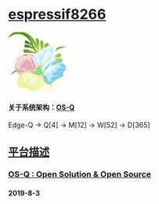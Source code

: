 ﻿# [espressif8266](https://github.com/OS-Q/espressif8266)
[![sites](OS-Q/OS-Q.png)](http://www.OS-Q.com)

#### 关于系统架构：[OS-Q](https://github.com/OS-Q/OS-Q)

Edge-Q -> Q[4] -> M[12] -> W[52] -> D[365]

## [平台描述](https://github.com/OS-Q/espressif8266/wiki) 




### [OS-Q : Open Solution & Open Source](http://www.OS-Q.com/espressif8266)
####  2019-8-3
